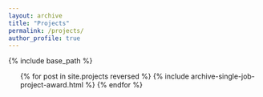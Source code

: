 ```yaml
---
layout: archive
title: "Projects"
permalink: /projects/
author_profile: true
---
```


{% include base_path %}

<link rel="stylesheet" type="text/css" href="/assets/css/mystyle.css">
<link rel="stylesheet" href="https://cdnjs.cloudflare.com/ajax/libs/font-awesome/4.7.0/css/font-awesome.min.css">

<div class="{{ include.type | default: "list" }}__item">
  <article class="archive__item" itemscope itemtype="http://schema.org/CreativeWork">
    <div class="resume-box">
      <ul>
        {% for post in site.projects reversed %}
          {% include archive-single-job-project-award.html %}
        {% endfor %}
      </ul>
    </div>
  </article>
</div>


<script>
  document.querySelectorAll('.resume-box .clickableicon').forEach(function(icon) {
    icon.addEventListener('click', function() {
      // let li = this.closest('li');
      let li = icon.parentNode;
      li.classList.toggle('collapsed'); // Toggle collapsed class on the li element
    });
  });
</script>

<!-- 
<br />

# Archive

{% for post in site.archive_projects reversed %}
  {% include archive-single-job-project-award.html %}
{% endfor %} 
-->